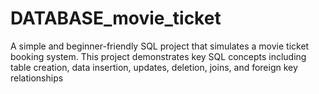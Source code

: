 
# DATABASE_movie_ticket
A simple and beginner-friendly SQL project that simulates a movie ticket booking system. This project demonstrates key SQL concepts including table creation, data insertion, updates, deletion, joins, and foreign key relationships
